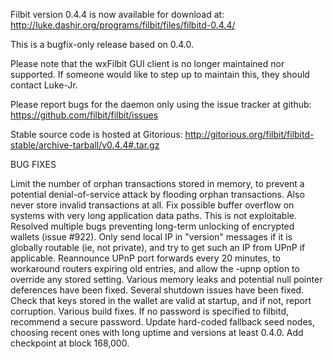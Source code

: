 Filbit version 0.4.4 is now available for download at:
http://luke.dashjr.org/programs/filbit/files/filbitd-0.4.4/

This is a bugfix-only release based on 0.4.0.

Please note that the wxFilbit GUI client is no longer maintained nor supported. If someone would like to step up to maintain this, they should contact Luke-Jr.

Please report bugs for the daemon only using the issue tracker at github:
https://github.com/filbit/filbit/issues

Stable source code is hosted at Gitorious:
http://gitorious.org/filbit/filbitd-stable/archive-tarball/v0.4.4#.tar.gz

BUG FIXES

Limit the number of orphan transactions stored in memory, to prevent a potential denial-of-service attack by flooding orphan transactions. Also never store invalid transactions at all.
Fix possible buffer overflow on systems with very long application data paths. This is not exploitable.
Resolved multiple bugs preventing long-term unlocking of encrypted wallets (issue #922).
Only send local IP in "version" messages if it is globally routable (ie, not private), and try to get such an IP from UPnP if applicable.
Reannounce UPnP port forwards every 20 minutes, to workaround routers expiring old entries, and allow the -upnp option to override any stored setting.
Various memory leaks and potential null pointer deferences have been
fixed.
Several shutdown issues have been fixed.
Check that keys stored in the wallet are valid at startup, and if not,
report corruption.
Various build fixes.
If no password is specified to filbitd, recommend a secure password.
Update hard-coded fallback seed nodes, choosing recent ones with long uptime and versions at least 0.4.0.
Add checkpoint at block 168,000.

